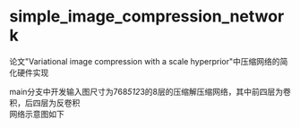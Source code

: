 # simple_image_compression_network
论文"Variational image compression with a scale hyperprior"中压缩网络的简化硬件实现

main分支中开发输入图尺寸为768*512*3的8层的压缩解压缩网络，其中前四层为卷积，后四层为反卷积  
网络示意图如下
